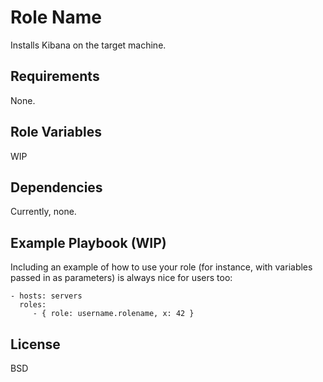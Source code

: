 Role Name
=========

Installs Kibana on the target machine.

Requirements
------------

None.

Role Variables
--------------

WIP

Dependencies
------------

Currently, none.

Example Playbook (WIP)
----------------

Including an example of how to use your role (for instance, with variables passed in as parameters) is always nice for users too:

    - hosts: servers
      roles:
         - { role: username.rolename, x: 42 }

License
-------

BSD
